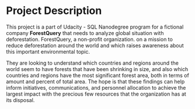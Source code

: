 <h1>Project Description</h1>

This project is a part of Udacity - SQL Nanodegree program for a fictional company <b>ForestQuery</b> that needs to analyze global situation with deforestation. ForestQuery, a non-profit organization. on a mission to reduce deforestation around the world and which raises awareness about this important environmental topic.

They  are looking to understand which countries and regions around the world seem to have forests that have been shrinking in size, and also which countries and regions have the most significant forest area, both in terms of amount and percent of total area. The hope is that these findings can help inform initiatives, communications, and personnel allocation to achieve the largest impact with the precious few resources that the organization has at its disposal.


